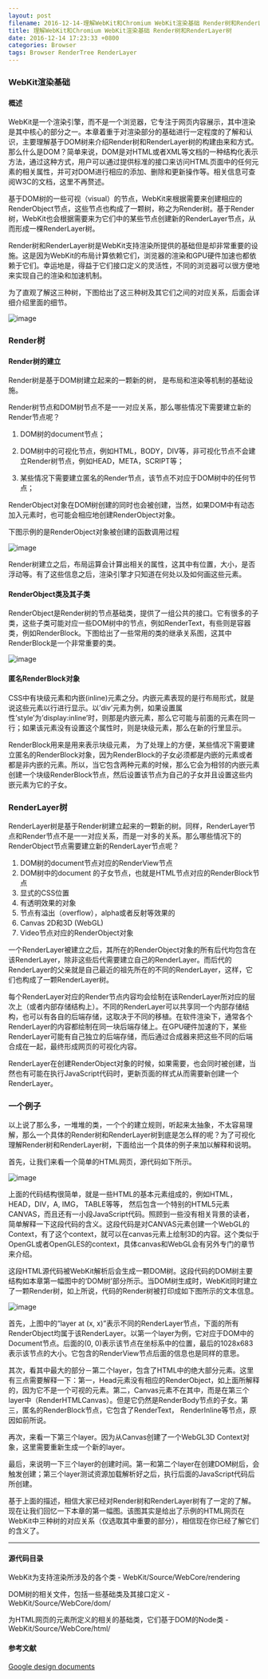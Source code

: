 ```yaml
---
layout: post
filename: 2016-12-14-理解WebKit和Chromium WebKit渲染基础 Render树和RenderLayer树
title: 理解WebKit和Chromium WebKit渲染基础 Render树和RenderLayer树
date: 2016-12-14 17:23:33 +0800
categories: Browser
tags: Browser RenderTree RenderLayer
---
```


### WebKit渲染基础

#### 概述

WebKit是一个渲染引擎，而不是一个浏览器，它专注于网页内容展示，其中渲染是其中核心的部分之一。本章着重于对渲染部分的基础进行一定程度的了解和认识，主要理解基于DOM树来介绍Render树和RenderLayer树的构建由来和方式。
那么什么是DOM？简单来说，DOM是对HTML或者XML等文档的一种结构化表示方法，通过这种方式，用户可以通过提供标准的接口来访问HTML页面中的任何元素的相关属性，并可对DOM进行相应的添加、删除和更新操作等。相关信息可查阅W3C的文档，这里不再赘述。

基于DOM树的一些可视（visual）的节点，WebKit来根据需要来创建相应的RenderObject节点，这些节点也构成了一颗树，称之为Render树。基于Render树，WebKit也会根据需要来为它们中的某些节点创建新的RenderLayer节点，从而形成一棵RenderLayer树。

Render树和RenderLayer树是WebKit支持渲染所提供的基础但是却非常重要的设施。这是因为WebKit的布局计算依赖它们，浏览器的渲染和GPU硬件加速也都依赖于它们。幸运地是，得益于它们接口定义的灵活性，不同的浏览器可以很方便地来实现自己的渲染和加速机制。

为了直观了解这三种树，下图给出了这三种树及其它们之间的对应关系，后面会详细介绍里面的细节。

![image](../images/post/browser22.gif)

### Render树

#### Render树的建立

Render树是基于DOM树建立起来的一颗新的树， 是布局和渲染等机制的基础设施。 

Render树节点和DOM树节点不是一一对应关系，那么哪些情况下需要建立新的Render节点呢？

1. DOM树的document节点；

2. DOM树中的可视化节点，例如HTML，BODY，DIV等，非可视化节点不会建立Render树节点，例如HEAD，META，SCRIPT等；

3. 某些情况下需要建立匿名的Render节点，该节点不对应于DOM树中的任何节点；

RenderObject对象在DOM树创建的同时也会被创建，当然，如果DOM中有动态加入元素时，也可能会相应地创建RenderObject对象。

下图示例的是RenderObject对象被创建的函数调用过程

![image](../images/post/browser23.gif)

Render树建立之后，布局运算会计算出相关的属性，这其中有位置，大小，是否浮动等。有了这些信息之后，渲染引擎才只知道在何处以及如何画这些元素。

#### RenderObject类及其子类

RenderObject是Render树的节点基础类，提供了一组公共的接口。它有很多的子类，这些子类可能对应一些DOM树中的节点，例如RenderText，有些则是容器类，例如RenderBlock。下图给出了一些常用的类的继承关系图，这其中RenderBlock是一个非常重要的类。

![image](../images/post/browser24.gif)

#### 匿名RenderBlock对象

CSS中有块级元素和内嵌(inline)元素之分。内嵌元素表现的是行布局形式，就是说这些元素以行进行显示。以’div’元素为例，如果设置属性’style’为’display:inline’时，则那是内嵌元素，那么它可能与前面的元素在同一行；如果该元素没有设置这个属性时，则是块级元素，那么在新的行里显示。

RenderBlock用来是用来表示块级元素， 为了处理上的方便，某些情况下需要建立匿名的RenderBlock对象，因为RenderBlock的子女必须都是内嵌的元素或者都是非内嵌的元素。所以，当它包含两种元素的时候，那么它会为相邻的内嵌元素创建一个块级RenderBlock节点，然后设置该节点为自己的子女并且设置这些内嵌元素为它的子女。

### RenderLayer树

RenderLayer树是基于Render树建立起来的一颗新的树。同样，RenderLayer节点和Render节点不是一一对应关系，而是一对多的关系。那么哪些情况下的RenderObject节点需要建立新的RenderLayer节点呢？

1. DOM树的document节点对应的RenderView节点
2. DOM树中的document 的子女节点，也就是HTML节点对应的RenderBlock节点
3. 显式的CSS位置
4. 有透明效果的对象
5. 节点有溢出（overflow），alpha或者反射等效果的
6. Canvas 2D和3D (WebGL)
7. Video节点对应的RenderObject对象

一个RenderLayer被建立之后，其所在的RenderObject对象的所有后代均包含在该RenderLayer，除非这些后代需要建立自己的RenderLayer。而后代的RenderLayer的父亲就是自己最近的祖先所在的不同的RenderLayer，这样，它们也构成了一颗RenderLayer树。

每个RenderLayer对应的Render节点内容均会绘制在该RenderLayer所对应的层次上（或者内部存储结构上）。不同的RenderLayer可以共享同一个内部存储结构，也可以有各自的后端存储，这取决于不同的移植。在软件渲染下，通常各个RenderLayer的内容都绘制在同一块后端存储上。在GPU硬件加速的下，某些RenderLayer可能有自己独立的后端存储，而后通过合成器来把这些不同的后端合成在一起，最终形成网页的可视化内容。

RenderLayer在创建RenderObject对象的时候，如果需要，也会同时被创建，当然也有可能在执行JavaScript代码时，更新页面的样式从而需要新创建一个RenderLayer。

### 一个例子

以上说了那么多，一堆堆的类，一个个的建立规则，听起来太抽象，不太容易理解，那么一个具体的Render树和RenderLayer树到底是怎么样的呢？为了可视化理解Render树和RenderLayer树，下面给出一个具体的例子来加以解释和说明。

首先，让我们来看一个简单的HTML网页，源代码如下所示。

![image](../images/post/browser25.gif)

上面的代码结构很简单，就是一些HTML的基本元素组成的，例如HTML，HEAD，DIV，A,  IMG， TABLE等等， 然后包含一个特别的HTML5元素CANVAS，而且还有一小段JavaScript代码。照顾到一些没有相关背景的读者，简单解释一下这段代码的含义。这段代码是对CANVAS元素创建一个WebGL的Context，有了这个context，就可以在canvas元素上绘制3D的内容。这个类似于OpenGL或者OpenGLES的context，具体canvas和WebGL会有另外专门的章节来介绍。

这段HTML源代码被WebKit解析后会生成一颗DOM树。这段代码的DOM树主要结构如本章第一幅图中的‘DOM树’部分所示。当DOM树生成时，WebKit同时建立了一颗Render树，如上所说，代码的Render树被打印成如下图所示的文本信息。

![image](../images/post/browser26.gif)

首先，上图中的“layer at (x, x)”表示不同的RenderLayer节点，下面的所有RenderObject均属于该RenderLayer。以第一个layer为例，它对应于DOM中的Document节点。后面的(0, 0)表示该节点在坐标系中的位置，最后的1028x683表示该节点的大小。它包含的RenderView节点后面的信息也是同样的意思。

其次，看其中最大的部分－第二个layer，包含了HTML中的绝大部分元素。这里有三点需要解释一下：第一，Head元素没有相应的RenderObject，如上面所解释的，因为它不是一个可视的元素。第二，Canvas元素不在其中，而是在第三个layer中（RenderHTMLCanvas）。但是它仍然是RenderBody节点的子女。第三，匿名的RenderBlock节点，它包含了RenderText， RenderInline等节点，原因如前所说。

再次，来看一下第三个layer。因为从Canvas创建了一个WebGL3D Context对象，这里需要重新生成一个新的layer。

最后，来说明一下三个layer的创建时间。第一和第二个layer在创建DOM树后，会触发创建；第三个layer测试资源加载解析好之后，执行后面的JavaScript代码后所创建。

基于上面的描述，相信大家已经对Render树和RenderLayer树有了一定的了解。现在让我们回忆一下本章的第一幅图。该图其实是给出了示例的HTML网页在WebKit中三种树的对应关系（仅选取其中重要的部分），相信现在你已经了解它们的含义了。

----

#### 源代码目录

WebKit为支持渲染所涉及的各个类 - WebKit/Source/WebCore/rendering

DOM树的相关文件，包括一些基础类及其接口定义 - WebKit/Source/WebCore/dom/
         
为HTML网页的元素所定义的相关的基础类，它们基于DOM的Node类 - WebKit/Source/WebCore/html/

#### 参考文献

[Google design documents](http://www.chromium.org/developers/design-documents/gpu-accelerated-compositing-in-chrome)
